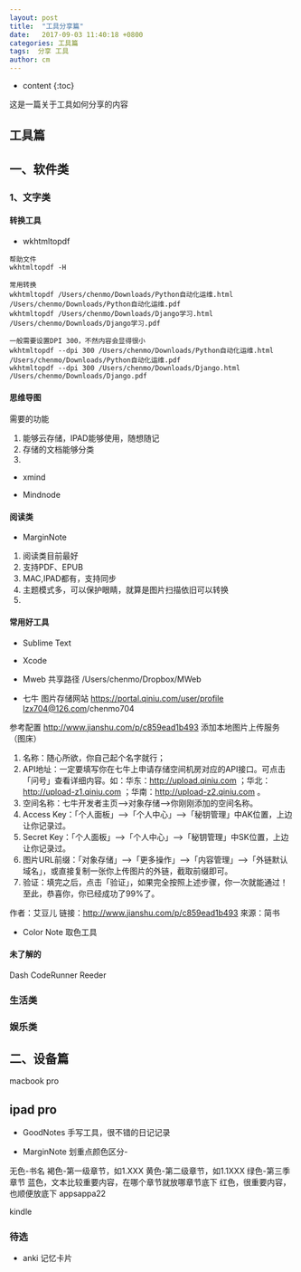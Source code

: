 ```yaml
---
layout: post
title:  "工具分享篇"
date:   2017-09-03 11:40:18 +0800
categories: 工具篇
tags:  分享 工具
author: cm
---
```


* content
{:toc}

这是一篇关于工具如何分享的内容



## 工具篇

## 一、软件类
### 1、文字类



#### 转换工具
* wkhtmltopdf

```
帮助文件
wkhtmltopdf -H

常用转换
wkhtmltopdf /Users/chenmo/Downloads/Python自动化运维.html /Users/chenmo/Downloads/Python自动化运维.pdf
wkhtmltopdf /Users/chenmo/Downloads/Django学习.html /Users/chenmo/Downloads/Django学习.pdf

一般需要设置DPI 300，不然内容会显得很小
wkhtmltopdf --dpi 300 /Users/chenmo/Downloads/Python自动化运维.html /Users/chenmo/Downloads/Python自动化运维.pdf
wkhtmltopdf --dpi 300 /Users/chenmo/Downloads/Django.html /Users/chenmo/Downloads/Django.pdf
```

#### 思维导图
需要的功能
1. 能够云存储，IPAD能够使用，随想随记
2. 存储的文档能够分类
3. 


* xmind

* Mindnode

#### 阅读类
* MarginNote
1. 阅读类目前最好
2. 支持PDF、EPUB
3. MAC,IPAD都有，支持同步
4. 主题模式多，可以保护眼睛，就算是图片扫描依旧可以转换
5. 


####  常用好工具
* Sublime Text

* Xcode

* Mweb
共享路径
/Users/chenmo/Dropbox/MWeb

* 七牛
图片存储网站
https://portal.qiniu.com/user/profile
lzx704@126.com/chenmo704

参考配置
http://www.jianshu.com/p/c859ead1b493
添加本地图片上传服务（图床）

>
1. 名称：随心所欲，你自己起个名字就行；
2. API地址：一定要填写你在七牛上申请存储空间机房对应的API接口。可点击「问号」查看详细内容。如：华东：http://upload.qiniu.com ；华北：http://upload-z1.qiniu.com ；华南：http://upload-z2.qiniu.com 。
3. 空间名称：七牛开发者主页-->对象存储-->你刚刚添加的空间名称。
4. Access Key：「个人面板」-->「个人中心」-->「秘钥管理」中AK位置，上边让你记录过。
5. Secret Key：「个人面板」-->「个人中心」-->「秘钥管理」中SK位置，上边让你记录过。
6. 图片URL前缀：「对象存储」-->「更多操作」-->「内容管理」-->「外链默认域名」，或直接复制一张你上传图片的外链，截取前缀即可。
7. 验证：填完之后，点击「验证」，如果完全按照上述步骤，你一次就能通过！至此，恭喜你，你已经成功了99%了。




作者：艾豆儿
链接：http://www.jianshu.com/p/c859ead1b493
來源：简书

* Color Note
取色工具



#### 未了解的
Dash
CodeRunner
Reeder


### 生活类

### 娱乐类

## 二、设备篇
macbook pro
## ipad pro
* GoodNotes
手写工具，很不错的日记记录


* MarginNote
划重点颜色区分-

无色-书名
褐色-第一级章节，如1.XXX
黄色-第二级章节，如1.1XXX
绿色-第三季章节
蓝色，文本比较重要内容，在哪个章节就放哪章节底下
红色，很重要内容，也顺便放底下
appsappa22



kindle

### 待选
* anki
记忆卡片











